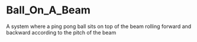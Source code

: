 # Ball_On_A_Beam
A system where a  ping pong ball sits on top of the beam rolling forward and backward according to the pitch of the beam
